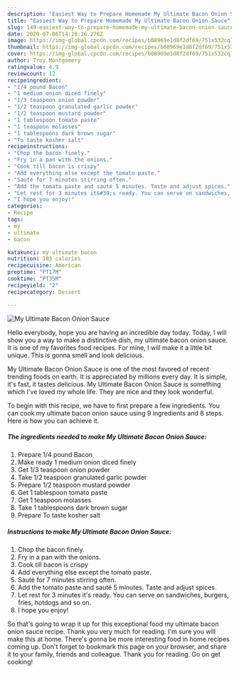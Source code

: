 ```yaml
---
description: "Easiest Way to Prepare Homemade My Ultimate Bacon Onion Sauce"
title: "Easiest Way to Prepare Homemade My Ultimate Bacon Onion Sauce"
slug: 149-easiest-way-to-prepare-homemade-my-ultimate-bacon-onion-sauce
date: 2020-07-06T14:20:26.276Z
image: https://img-global.cpcdn.com/recipes/b08969e1d8f2df69/751x532cq70/my-ultimate-bacon-onion-sauce-recipe-main-photo.jpg
thumbnail: https://img-global.cpcdn.com/recipes/b08969e1d8f2df69/751x532cq70/my-ultimate-bacon-onion-sauce-recipe-main-photo.jpg
cover: https://img-global.cpcdn.com/recipes/b08969e1d8f2df69/751x532cq70/my-ultimate-bacon-onion-sauce-recipe-main-photo.jpg
author: Troy Montgomery
ratingvalue: 4.9
reviewcount: 12
recipeingredient:
- "1/4 pound Bacon"
- "1 medium onion diced finely"
- "1/3 teaspoon onion powder"
- "1/2 teaspoon granulated garlic powder"
- "1/2 teaspoon mustard powder"
- "1 tablespoon tomato paste"
- "1 teaspoon molasses"
- "1 tablespoons dark brown sugar"
- "To taste kosher salt"
recipeinstructions:
- "Chop the bacon finely."
- "Fry in a pan with the onions."
- "Cook till bacon is crispy"
- "Add everything else except the tomato paste."
- "Sauté for 7 minutes stirring often."
- "Add the tomato paste and sauté 5 minutes. Taste and adjust spices."
- "Let rest for 3 minutes it&#39;s ready. You can serve on sandwiches, burgers, fries, hotdogs and so on."
- "I hope you enjoy!"
categories:
- Recipe
tags:
- my
- ultimate
- bacon

katakunci: my ultimate bacon 
nutrition: 103 calories
recipecuisine: American
preptime: "PT17M"
cooktime: "PT35M"
recipeyield: "2"
recipecategory: Dessert

---
```



![My Ultimate Bacon Onion Sauce](https://img-global.cpcdn.com/recipes/b08969e1d8f2df69/751x532cq70/my-ultimate-bacon-onion-sauce-recipe-main-photo.jpg)

Hello everybody, hope you are having an incredible day today. Today, I will show you a way to make a distinctive dish, my ultimate bacon onion sauce. It is one of my favorites food recipes. For mine, I will make it a little bit unique. This is gonna smell and look delicious.

My Ultimate Bacon Onion Sauce is one of the most favored of recent trending foods on earth. It is appreciated by millions every day. It is simple, it's fast, it tastes delicious. My Ultimate Bacon Onion Sauce is something which I've loved my whole life. They are nice and they look wonderful.




To begin with this recipe, we have to first prepare a few ingredients. You can cook my ultimate bacon onion sauce using 9 ingredients and 8 steps. Here is how you can achieve it.

<!--inarticleads1-->

##### The ingredients needed to make My Ultimate Bacon Onion Sauce:

1. Prepare 1/4 pound Bacon
1. Make ready 1 medium onion diced finely
1. Get 1/3 teaspoon onion powder
1. Take 1/2 teaspoon granulated garlic powder
1. Prepare 1/2 teaspoon mustard powder
1. Get 1 tablespoon tomato paste
1. Get 1 teaspoon molasses
1. Take 1 tablespoons dark brown sugar
1. Prepare To taste kosher salt




<!--inarticleads2-->

##### Instructions to make My Ultimate Bacon Onion Sauce:

1. Chop the bacon finely.
1. Fry in a pan with the onions.
1. Cook till bacon is crispy
1. Add everything else except the tomato paste.
1. Sauté for 7 minutes stirring often.
1. Add the tomato paste and sauté 5 minutes. Taste and adjust spices.
1. Let rest for 3 minutes it&#39;s ready. You can serve on sandwiches, burgers, fries, hotdogs and so on.
1. I hope you enjoy!




So that's going to wrap it up for this exceptional food my ultimate bacon onion sauce recipe. Thank you very much for reading. I'm sure you will make this at home. There's gonna be more interesting food in home recipes coming up. Don't forget to bookmark this page on your browser, and share it to your family, friends and colleague. Thank you for reading. Go on get cooking!

